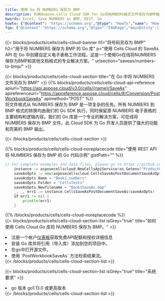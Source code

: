 ```yaml
---
title: 使用 Go 将 NUMBERS 保存为 BMP
description: 利用Aspose.Cells Cloud SDK for Go将NUMBERS格式文件保存为BMP格式文件。
kwords: Excel, Save NUMBERS as BMP, REST, Go
howto: {"@context": "https://schema.org","@type": "HowTo","name": "How to save NUMBERS as BMP using the Cells Cloud Go library.","description": "How to save NUMBERS as BMP using the Cells Cloud Go library.","image": {"@type": "ImageObject"},"url": "/go/saveas/numbers-to-bmp/","step": [{ "@type": "HowToStep","name": "How to save NUMBERS as BMP using the Cells Cloud Go library. step 1", "image": {"@type": "ImageObject",},"url": "/go/saveas/numbers-to-bmp/","text": "Register an account at <a href='https://dashboard.aspose.cloud/'>Dashboard</a> to get free API quota & authorization details",},{ "@type": "HowToStep","name": "How to save NUMBERS as BMP using the Cells Cloud Go library. step 1", "image": {"@type": "ImageObject",},"url": "/go/saveas/numbers-to-bmp/","text": "Install Go library and add the reference (import the library) to your project.",},{ "@type": "HowToStep","name": "How to save NUMBERS as BMP using the Cells Cloud Go library. step 1", "image": {"@type": "ImageObject",},"url": "/go/saveas/numbers-to-bmp/","text": "Open the source file in go.",},{ "@type": "HowToStep","name": "How to save NUMBERS as BMP using the Cells Cloud Go library. step 1", "image": {"@type": "ImageObject",},"url": "/go/saveas/numbers-to-bmp/","text": "Use the `PostWorkbookSaveAs` method to retrieve the resulting stream.",}, ],"supply": {"@type": "HowToSupply","name": "document"},"tool": [{"@type": "HowToTool","name": "Goland, Visual Studio Code, Eclipse"},{"@type": "HowToTool","name": "Aspose Cells"}],"totalTime": "PT6M"}
fqa: {"@context":"https://schema.org","@type":"FAQPage","mainEntity":[{"@type":"Question","name":"Why save file as other formats file in C# using REST API?","acceptedAnswer":{"@type":"Answer","text":"Documents are encoded in many ways, and some files may be incompatible with the software you use. To open and read such files, just save them as appropriate file formats.<br/><ol><li>Install .NET SDK and add the reference (import the library) to your project.</li><li>Open the source file in C# using REST API.</li><li>Call the PostWorkbookSaveAsRequest() method, passing an output filename with required extension.</li><li>Get the result of save as a separate file.</li></ol>"}},{"@type":"Question","name":"What file formats can I save as with your C# library?","acceptedAnswer":{"@type":"Answer","text":"We support a variety of file formats for conversion using .NET library, including XLSX, Excel, xls , PDF, CSV, HTML, Markdown, XML, PNG, JPG, TIFF, Json, TXT and many more."}},{"@type":"Question","name":"What is the maximum allowed file size for conversion using this .NET library?","acceptedAnswer":{"@type":"Answer","text":"There are no file size limits for format conversions using .NET library."}}]}
---
```

{{< blocks/products/cells/cells-cloud-banner h1="将号码另存为 BMP" h2="用于将 NUMBERS 保存为 BMP 的 Go 库" p="使用 Cells Cloud 的 SaveAs API 在 Go 中创建自定义电子表格工作流程。这是一个使用Go在线将NUMBERS保存为BMP和其他文档格式的专业解决方案。" urlsection="saveas/numbers-to-bmp/" >}}

{{< blocks/products/cells/cells-cloud-section title="在 Go 中将 NUMBERS 文件另存为 BMP" >}}
{{% blocks/products/cells/cells-cloud-api-reference apiurl="https://api.aspose.cloud/v3.0/cells/{name}/SaveAs" apireferenceurl="https://apireference.aspose.cloud/cells/#/Conversion/PostWorkbookSaveAs" apimethod="POST" %}}
<br/>
将文件格式从 NUMBERS 保存为 BMP 是一项复杂的任务。所有 NUMBERS 到 BMP 格式的转换均由我们的 Go SDK 执行，同时保留源 NUMBERS 电子表格的主要结构和逻辑内容。我们的 Go 库是一个专业的解决方案，可在线将 NUMBERS 保存为 BMP 文件。此 Cloud SDK 为 Go 开发人员提供了强大的功能和完美的 BMP 输出。

{{< /blocks/products/cells/cells-cloud-section >}}

{{% blocks/products/cells/cells-cloud-noreplacecode title="使用 REST API 将 NUMBERS 保存为 BMP 的 Go 代码示例" gistPath="" %}}
  
```go
// For complete examples and data files, please go to https://github.com/aspose-cells-cloud/aspose-cells-cloud-go/
    instance := asposecellscloud.NewCellsApiService(os.Getenv("ProductClientId"), os.Getenv("ProductClientSecret"))
    saveAsOpts := new(asposecellscloud.CellsSaveAsPostDocumentSaveAsOpts)
    saveAsOpts.Name = "Book1.numbers"
    saveAsOpts.Folder = "CellsTests"
    saveAsOpts.Newfilename = "Book1SaveAs.bmp"
    _, _, err1 := instance.CellsSaveAsPostDocumentSaveAs(saveAsOpts)
    if err1 != nil {
	    println(err1)
    }
```
  
{{% /blocks/products/cells/cells-cloud-noreplacecode %}}
<br/>
{{< blocks/products/cells/cells-cloud-section-list isGrey="true" title="如何使用 Cells Cloud Go 库将 NUMBERS 保存为 BMP。" >}}
<li>注册一个帐户<a href="https://dashboard.aspose.cloud/">仪表板</a>获取免费API配额和授权详细信息</li>
<li>安装 Go 库并将引用（导入库）添加到您的项目中。</li>
<li>在go中打开源文件。</li>
<li>使用 `PostWorkbookSaveAs` 方法检索结果流。</li>
{{< /blocks/products/cells/cells-cloud-section-list >}}

{{< blocks/products/cells/cells-cloud-section-list isGrey="true" title="系统要求" >}}
<li>go 版本 go1.13.0 或更高版本</li>
{{< /blocks/products/cells/cells-cloud-section-list >}}
